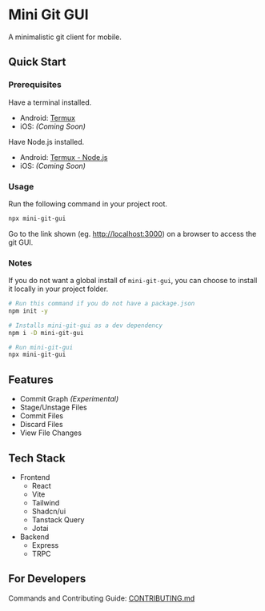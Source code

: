 # Mini Git GUI

A minimalistic git client for mobile.

## Quick Start

### Prerequisites

Have a terminal installed.

- Android: [Termux](https://termux.dev/en/)
- iOS: _(Coming Soon)_

Have Node.js installed.

- Android: [Termux - Node.js](https://wiki.termux.com/index.php?title=Node.js&mobileaction=toggle_view_mobile)
- iOS: _(Coming Soon)_

### Usage

Run the following command in your project root.

```bash
npx mini-git-gui
```

Go to the link shown (eg. <http://localhost:3000>) on a browser to access the git GUI.

### Notes

If you do not want a global install of `mini-git-gui`, you can choose to install it locally in your project folder.

``` bash
# Run this command if you do not have a package.json
npm init -y

# Installs mini-git-gui as a dev dependency
npm i -D mini-git-gui

# Run mini-git-gui
npx mini-git-gui
```

## Features

- Commit Graph _(Experimental)_
- Stage/Unstage Files
- Commit Files
- Discard Files
- View File Changes

## Tech Stack

- Frontend
  - React
  - Vite
  - Tailwind
  - Shadcn/ui
  - Tanstack Query
  - Jotai
- Backend
  - Express
  - TRPC

## For Developers

Commands and Contributing Guide: [CONTRIBUTING.md](./CONTRIBUTING.md)
